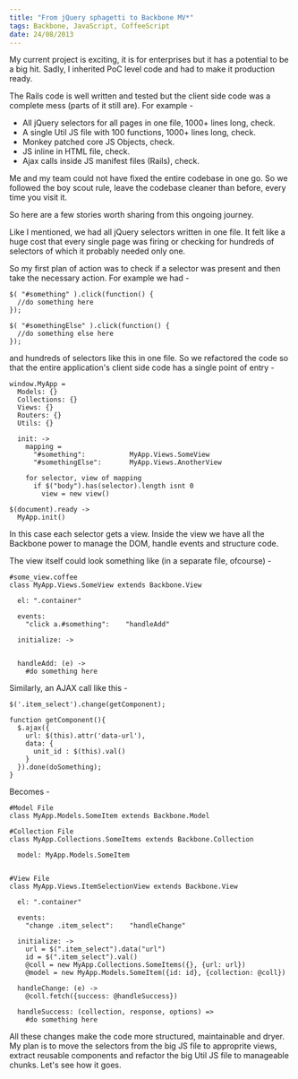 ```yaml
--- 
title: "From jQuery sphagetti to Backbone MV*"
tags: Backbone, JavaScript, CoffeeScript
date: 24/08/2013
---
```


My current project is exciting, it is for enterprises but it has a potential to be a big hit. Sadly, I inherited PoC level code and had to make it production ready.

The Rails code is well written and tested but the client side code was a complete mess (parts of it still are). For example -

- All jQuery selectors for all pages in one file, 1000+ lines long, check. 
- A single Util JS file with 100 functions, 1000+ lines long, check. 
- Monkey patched core JS Objects, check.
- JS inline in HTML file, check.
- Ajax calls inside JS manifest files (Rails), check.

Me and my team could not have fixed the entire codebase in one go. So we followed the boy scout rule, leave the codebase cleaner than before, every time you visit it.

So here are a few stories worth sharing from this ongoing journey.

Like I mentioned, we had all jQuery selectors written in one file. It felt like a huge cost that every single page was firing or checking for hundreds of selectors of which it probably needed only one. 

So my first plan of action was to check if a selector was present and then take the necessary action. For example we had -


    $( "#something" ).click(function() {
      //do something here
    });

    $( "#somethingElse" ).click(function() {
      //do something else here
    });

and hundreds of selectors like this in one file. So we refactored the code so that the entire application's client side code has a single point of entry -

    window.MyApp =
      Models: {}
      Collections: {}
      Views: {}
      Routers: {}
      Utils: {}

      init: ->
        mapping =
          "#something":           MyApp.Views.SomeView
          "#somethingElse":       MyApp.Views.AnotherView
        
        for selector, view of mapping
          if $("body").has(selector).length isnt 0
            view = new view()

    $(document).ready ->
      MyApp.init()

In this case each selector gets a view. Inside the view we have all the Backbone power to manage the DOM, handle events and structure code.

The view itself could look something like (in a separate file, ofcourse) -

    #some_view.coffee
    class MyApp.Views.SomeView extends Backbone.View

      el: ".container"

      events:
        "click a.#something":    "handleAdd"

      initialize: ->


      handleAdd: (e) ->
        #do something here

Similarly, an AJAX call like this -

    $('.item_select').change(getComponent);

    function getComponent(){
      $.ajax({
        url: $(this).attr('data-url'),
        data: {
          unit_id : $(this).val()
        }
      }).done(doSomething);
    }

Becomes -
    
    #Model File
    class MyApp.Models.SomeItem extends Backbone.Model

    #Collection File
    class MyApp.Collections.SomeItems extends Backbone.Collection

      model: MyApp.Models.SomeItem

    
    #View File
    class MyApp.Views.ItemSelectionView extends Backbone.View

      el: ".container"

      events:
        "change .item_select":    "handleChange"

      initialize: ->
        url = $(".item_select").data("url")
        id = $(".item_select").val()
        @coll = new MyApp.Collections.SomeItems({}, {url: url})
        @model = new MyApp.Models.SomeItem({id: id}, {collection: @coll})

      handleChange: (e) ->
        @coll.fetch({success: @handleSuccess})

      handleSuccess: (collection, response, options) =>
        #do something here

All these changes make the code more structured, maintainable and dryer. My plan is to move the selectors from the big JS file to approprite views, extract reusable components and refactor the big Util JS file to manageable chunks. Let's see how it goes.